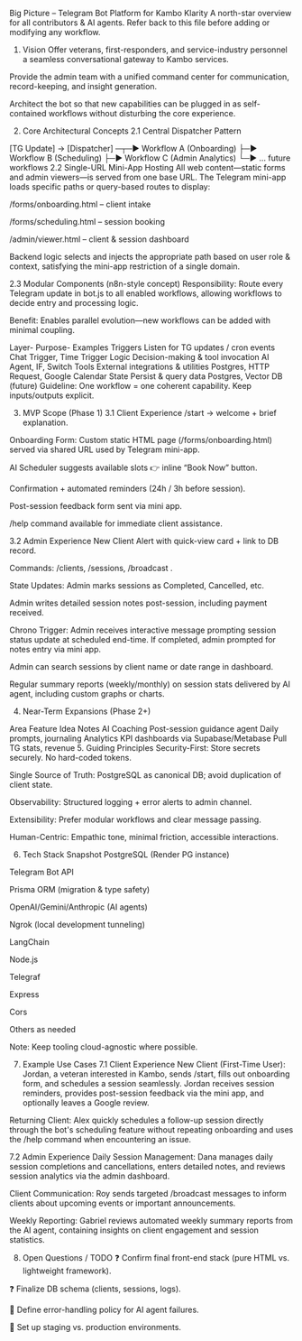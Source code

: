 Big Picture – Telegram Bot Platform for Kambo Klarity
A north-star overview for all contributors & AI agents. Refer back to this file before adding or modifying any workflow.

1. Vision
Offer veterans, first-responders, and service-industry personnel a seamless conversational gateway to Kambo services.

Provide the admin team with a unified command center for communication, record-keeping, and insight generation.

Architect the bot so that new capabilities can be plugged in as self-contained workflows without disturbing the core experience.

2. Core Architectural Concepts
2.1 Central Dispatcher Pattern

[TG Update] → [Dispatcher] ─┬─▶ Workflow A (Onboarding)
                            ├─▶ Workflow B (Scheduling)
                            ├─▶ Workflow C (Admin Analytics)
                            └─▶ … future workflows
2.2 Single-URL Mini-App Hosting
All web content—static forms and admin viewers—is served from one base URL. The Telegram mini-app loads specific paths or query-based routes to display:

/forms/onboarding.html – client intake

/forms/scheduling.html – session booking

/admin/viewer.html – client & session dashboard

Backend logic selects and injects the appropriate path based on user role & context, satisfying the mini-app restriction of a single domain.

2.3 Modular Components (n8n-style concept)
Responsibility: Route every Telegram update in bot.js to all enabled workflows, allowing workflows to decide entry and processing logic.

Benefit: Enables parallel evolution—new workflows can be added with minimal coupling.


Layer-	               Purpose-	               Examples
Triggers	Listen for TG updates / cron events	Chat Trigger, Time Trigger
Logic	Decision-making & tool invocation	AI Agent, IF, Switch
Tools	External integrations & utilities	Postgres, HTTP Request, Google Calendar
State	Persist & query data	Postgres, Vector DB (future)
Guideline: One workflow = one coherent capability. Keep inputs/outputs explicit.

3. MVP Scope (Phase 1)
3.1 Client Experience
/start → welcome + brief explanation.

Onboarding Form: Custom static HTML page (/forms/onboarding.html) served via shared URL used by Telegram mini-app.

AI Scheduler suggests available slots 👉 inline “Book Now” button.

Confirmation + automated reminders (24h / 3h before session).

Post-session feedback form sent via mini app.

/help command available for immediate client assistance.

3.2 Admin Experience
New Client Alert with quick-view card + link to DB record.

Commands: /clients, /sessions, /broadcast <msg>.

State Updates: Admin marks sessions as Completed, Cancelled, etc.

Admin writes detailed session notes post-session, including payment received.

Chrono Trigger: Admin receives interactive message prompting session status update at scheduled end-time. If completed, admin prompted for notes entry via mini app.

Admin can search sessions by client name or date range in dashboard.

Regular summary reports (weekly/monthly) on session stats delivered by AI agent, including custom graphs or charts.

4. Near-Term Expansions (Phase 2+)

Area	Feature Idea	Notes
AI Coaching	Post-session guidance agent	Daily prompts, journaling
Analytics	KPI dashboards via Supabase/Metabase	Pull TG stats, revenue
5. Guiding Principles
Security-First: Store secrets securely. No hard-coded tokens.

Single Source of Truth: PostgreSQL as canonical DB; avoid duplication of client state.

Observability: Structured logging + error alerts to admin channel.

Extensibility: Prefer modular workflows and clear message passing.

Human-Centric: Empathic tone, minimal friction, accessible interactions.

6. Tech Stack Snapshot
PostgreSQL (Render PG instance)

Telegram Bot API

Prisma ORM (migration & type safety)

OpenAI/Gemini/Anthropic (AI agents)

Ngrok (local development tunneling)

LangChain

Node.js

Telegraf

Express

Cors

Others as needed

Note: Keep tooling cloud-agnostic where possible.

7. Example Use Cases
7.1 Client Experience
New Client (First-Time User):
Jordan, a veteran interested in Kambo, sends /start, fills out onboarding form, and schedules a session seamlessly. Jordan receives session reminders, provides post-session feedback via the mini app, and optionally leaves a Google review.

Returning Client:
Alex quickly schedules a follow-up session directly through the bot's scheduling feature without repeating onboarding and uses the /help command when encountering an issue.

7.2 Admin Experience
Daily Session Management:
Dana manages daily session completions and cancellations, enters detailed notes, and reviews session analytics via the admin dashboard.

Client Communication:
Roy sends targeted /broadcast messages to inform clients about upcoming events or important announcements.

Weekly Reporting:
Gabriel reviews automated weekly summary reports from the AI agent, containing insights on client engagement and session statistics.

8. Open Questions / TODO
❓ Confirm final front-end stack (pure HTML vs. lightweight framework).

❓ Finalize DB schema (clients, sessions, logs).

🔲 Define error-handling policy for AI agent failures.

🔲 Set up staging vs. production environments.